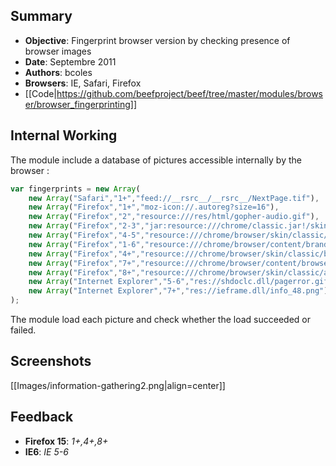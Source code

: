 ## Summary
* **Objective**: Fingerprint browser version by checking presence of browser images
* **Date**: Septembre 2011
* **Authors**: bcoles
* **Browsers**: IE, Safari, Firefox
* [[Code|https://github.com/beefproject/beef/tree/master/modules/browser/browser_fingerprinting]]

## Internal Working

The module include a database of pictures accessible internally by the browser :

```javascript
var fingerprints = new Array(
    new Array("Safari","1+","feed://__rsrc__/__rsrc__/NextPage.tif"),
    new Array("Firefox","1+","moz-icon://.autoreg?size=16"),
    new Array("Firefox","2","resource:///res/html/gopher-audio.gif"),
    new Array("Firefox","2-3","jar:resource:///chrome/classic.jar!/skin/classic/browser/Secure.png"),
    new Array("Firefox","4-5","resource:///chrome/browser/skin/classic/browser/Secure.png"),
    new Array("Firefox","1-6","resource:///chrome/browser/content/branding/icon128.png"),
    new Array("Firefox","4+","resource:///chrome/browser/skin/classic/browser/Geolocation-16.png"),
    new Array("Firefox","7+","resource:///chrome/browser/content/browser/aboutHome-snippet1.png"),
    new Array("Firefox","8+","resource:///chrome/browser/skin/classic/aero/browser/Toolbar-inverted.png"),
    new Array("Internet Explorer","5-6","res://shdoclc.dll/pagerror.gif"),
    new Array("Internet Explorer","7+","res://ieframe.dll/info_48.png")
);
```

The module load each picture and check whether the load succeeded or failed.

## Screenshots

[[Images/information-gathering2.png|align=center]]

## Feedback

* **Firefox 15**: _1+,4+,8+_ 
* **IE6**: _IE 5-6_ 

